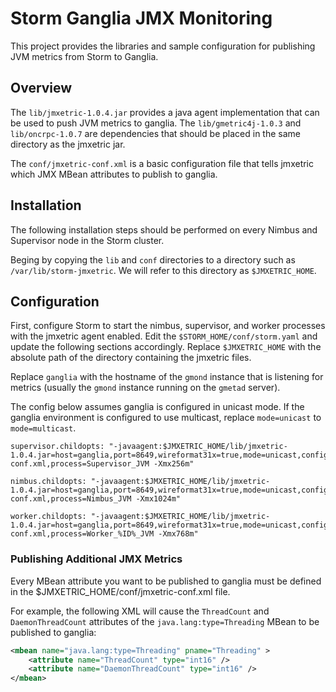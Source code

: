 # Storm Ganglia JMX Monitoring
This project provides the libraries and sample configuration for publishing JVM metrics from Storm to Ganglia.

## Overview
The `lib/jmxetric-1.0.4.jar` provides a java agent implementation that can be used to push JVM metrics to ganglia. The `lib/gmetric4j-1.0.3` and `lib/oncrpc-1.0.7` are dependencies that should be placed in the same directory as the jmxetric jar.

The `conf/jmxetric-conf.xml` is a basic configuration file that tells jmxetric which JMX MBean attributes to publish to ganglia.

## Installation
The following installation steps should be performed on every Nimbus and Supervisor node in the Storm cluster.

Beging by copying the `lib` and `conf` directories to a directory such as `/var/lib/storm-jmxetric`. We will refer to this directory as `$JMXETRIC_HOME`.

## Configuration
First, configure Storm to start the nimbus, supervisor, and worker processes with the jmxetric agent enabled. Edit the `$STORM_HOME/conf/storm.yaml` and update the following sections accordingly. Replace `$JMXETRIC_HOME` with the absolute path of the directory containing the jmxetric files.

Replace `ganglia` with the hostname of the `gmond` instance that is listening for metrics (usually the `gmond` instance running on the `gmetad` server).

The config below assumes ganglia is configured in unicast mode. If the ganglia environment is configured to use multicast, replace `mode=unicast` to `mode=multicast`.

```
supervisor.childopts: "-javaagent:$JMXETRIC_HOME/lib/jmxetric-1.0.4.jar=host=ganglia,port=8649,wireformat31x=true,mode=unicast,config=$JMXETRIC_HOME/conf/jmxetric-conf.xml,process=Supervisor_JVM -Xmx256m"

nimbus.childopts: "-javaagent:$JMXETRIC_HOME/lib/jmxetric-1.0.4.jar=host=ganglia,port=8649,wireformat31x=true,mode=unicast,config=$JMXETRIC_HOME/conf/jmxetric-conf.xml,process=Nimbus_JVM -Xmx1024m"

worker.childopts: "-javaagent:$JMXETRIC_HOME/lib/jmxetric-1.0.4.jar=host=ganglia,port=8649,wireformat31x=true,mode=unicast,config=$JMXETRIC_HOME/conf/jmxetric-conf.xml,process=Worker_%ID%_JVM -Xmx768m"
```

### Publishing Additional JMX Metrics
Every MBean attribute you want to be published to ganglia must be defined in the $JMXETRIC_HOME/conf/jmxetric-conf.xml file.

For example, the following XML will cause the `ThreadCount` and `DaemonThreadCount` attributes of the `java.lang:type=Threading` MBean to be published to ganglia:

```xml
<mbean name="java.lang:type=Threading" pname="Threading" >
    <attribute name="ThreadCount" type="int16" />
    <attribute name="DaemonThreadCount" type="int16" />
</mbean>
```
